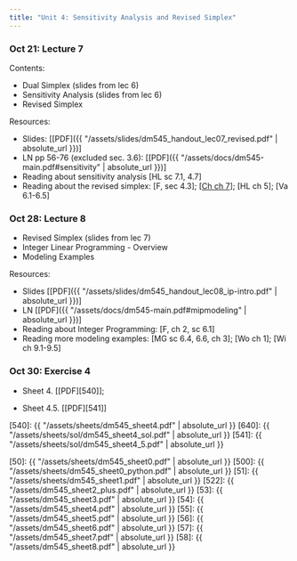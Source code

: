 ```yaml
---
title: "Unit 4: Sensitivity Analysis and Revised Simplex" 
---
```



### Oct 21: Lecture 7

Contents:  
- Dual Simplex (slides from lec 6)
- Sensitivity Analysis (slides from lec 6)
- Revised Simplex 


Resources:
- Slides: [[PDF]({{ "/assets/slides/dm545_handout_lec07_revised.pdf" | absolute_url }})]
- LN pp 56-76 (excluded sec. 3.6): [[PDF]({{ "/assets/docs/dm545-main.pdf#sensitivity" | absolute_url }})]
- Reading about sensitivity analysis [HL sc 7.1, 4.7]
- Reading about the revised simplex: [F, sec 4.3]; [[Ch ch 7](./assets/docs/Ch-Revised.pdf)]; [HL ch 5]; [Va 6.1-6.5]


### Oct 28: Lecture 8 

- Revised Simplex (slides from lec 7)
- Integer Linear Programming - Overview
- Modeling Examples

Resources:
- Slides [[PDF]({{ "/assets/slides/dm545_handout_lec08_ip-intro.pdf" | absolute_url }})]
- LN [[PDF]({{ "/assets/docs/dm545-main.pdf#mipmodeling" | absolute_url }})]
- Reading about Integer Programming: [F, ch 2, sc 6.1] 
- Reading more modeling examples: [MG sc 6.4, 6.6, ch 3]; [Wo ch 1]; [Wi ch 9.1-9.5]



### Oct 30: Exercise 4

- Sheet 4. [[PDF][540]]; <!-- Solutions: [[PDF][640]] -->

- Sheet 4.5. [[PDF][541]]

[540]: {{ "/assets/sheets/dm545_sheet4.pdf" | absolute_url }}
[640]: {{ "/assets/sheets/sol/dm545_sheet4_sol.pdf" | absolute_url }}
[541]: {{ "/assets/sheets/sol/dm545_sheet4_5.pdf" | absolute_url }}

<!-- **Exercises**{: .label .label-purple } -->

<!--
: **Lab**{: .label .label-purple } [Intro to Java](#)

: [Tracing, IntLists, & Recursion](#)
  : [2.1](#)
: **HW 1 due**{: .label .label-red }
-->




[50]: {{ "/assets/sheets/dm545_sheet0.pdf" | absolute_url }}
[500]: {{ "/assets/sheets/dm545_sheet0_python.pdf" | absolute_url }}
[51]: {{ "/assets/sheets/dm545_sheet1.pdf" | absolute_url }}
[522]: {{ "/assets/dm545_sheet2_plus.pdf" | absolute_url }}
[53]: {{ "/assets/dm545_sheet3.pdf" | absolute_url }}
[54]: {{ "/assets/dm545_sheet4.pdf" | absolute_url }}
[55]: {{ "/assets/dm545_sheet5.pdf" | absolute_url }}
[56]: {{ "/assets/dm545_sheet6.pdf" | absolute_url }}
[57]: {{ "/assets/dm545_sheet7.pdf" | absolute_url }}
[58]: {{ "/assets/dm545_sheet8.pdf" | absolute_url }}
